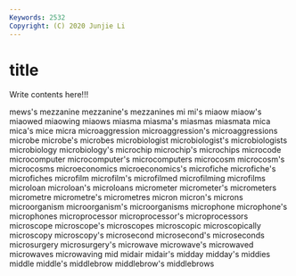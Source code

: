 ```yaml
---
Keywords: 2532
Copyright: (C) 2020 Junjie Li
---
```


# title

Write contents here!!!

mews's 
mezzanine 
mezzanine's 
mezzanines
mi 
mi's 
miaow 
miaow's 
miaowed 
miaowing 
miaows 
miasma 
miasma's 
miasmas
miasmata 
mica 
mica's 
mice 
micra 
microaggression 
microaggression's 
microaggressions 
microbe 
microbe's
microbes 
microbiologist 
microbiologist's 
microbiologists 
microbiology 
microbiology's 
microchip 
microchip's 
microchips 
microcode
microcomputer 
microcomputer's 
microcomputers 
microcosm 
microcosm's 
microcosms 
microeconomics 
microeconomics's 
microfiche 
microfiche's
microfiches 
microfilm 
microfilm's 
microfilmed 
microfilming 
microfilms 
microloan 
microloan's 
microloans 
micrometer
micrometer's 
micrometers 
micrometre 
micrometre's 
micrometres 
micron 
micron's 
microns 
microorganism 
microorganism's
microorganisms 
microphone 
microphone's 
microphones 
microprocessor 
microprocessor's 
microprocessors 
microscope 
microscope's 
microscopes
microscopic 
microscopically 
microscopy 
microscopy's 
microsecond 
microsecond's 
microseconds 
microsurgery 
microsurgery's 
microwave
microwave's 
microwaved 
microwaves 
microwaving 
mid 
midair 
midair's 
midday 
midday's 
middies
middle 
middle's 
middlebrow 
middlebrow's 
middlebrows 
